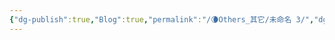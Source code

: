 ```yaml
---
{"dg-publish":true,"Blog":true,"permalink":"/🌘Others_其它/未命名 3/","dgPassFrontmatter":true,"noteIcon":"","created":"2024-08-24T23:09:56.006+08:00","updated":"2024-08-25T10:16:44.835+08:00"}
---
```


